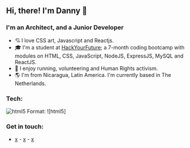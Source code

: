 ## Hi, there! I'm Danny 👋 

### I'm an Architect, and a Junior Developer

* :cupid: I love CSS art, Javascript and Reactjs. 
* :mortar_board: I'm a student at [HackYourFuture]; a 7-month coding bootcamp with modules on HTML, CSS, JavaScript, NodeJS, ExpressJS, MySQL and ReactJS.
* :raised_hands: I enjoy running, volunteering and Human Rights activism.
* :earth_americas: I'm from Nicaragua, Latin America. I'm currently based in The Netherlands.

### Tech: 
![html5](https://imgur.com/TiHPT3t)
Format: ![html5]



### Get in touch: 
- [x][linkedin] - [x][codepen] - [x][downloadCV]



[HackYourFuture]:https://www.hackyourfuture.net/
[linkedin]: https://www.linkedin.com/in/danny-osorio-177b51121/
[codepen]: https://codepen.io/danny-osorio
[downloadCV]: https://bit.ly/3fhxAxU